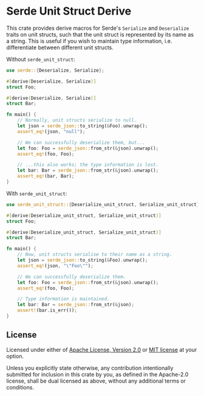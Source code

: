 Serde Unit Struct Derive
========================

This crate provides derive macros for Serde's `Serialize` and `Deserialize` traits on unit structs, such that the unit struct is represented by its name as a string.
This is useful if you wish to maintain type information, i.e. differentiate between different unit structs.

Without `serde_unit_struct`:
```rust
use serde::{Deserialize, Serialize};

#[derive(Deserialize, Serialize)]
struct Foo;

#[derive(Deserialize, Serialize)]
struct Bar;

fn main() {
    // Normally, unit structs serialize to null.
    let json = serde_json::to_string(&Foo).unwrap();
    assert_eq!(json, "null");

    // We can successfully deserialize them, but...
    let foo: Foo = serde_json::from_str(&json).unwrap();
    assert_eq!(foo, Foo);

    // ...this also works; the type information is lost.
    let bar: Bar = serde_json::from_str(&json).unwrap();
    assert_eq!(bar, Bar);
}
```

With `serde_unit_struct`:
```rust
use serde_unit_struct::{Deserialize_unit_struct, Serialize_unit_struct};

#[derive(Deserialize_unit_struct, Serialize_unit_struct)]
struct Foo;

#[derive(Deserialize_unit_struct, Serialize_unit_struct)]
struct Bar;

fn main() {
    // Now, unit structs serialise to their name as a string.
    let json = serde_json::to_string(&Foo).unwrap();
    assert_eq!(json, "\"Foo\"");

    // We can successfully deserialize them.
    let foo: Foo = serde_json::from_str(&json).unwrap();
    assert_eq!(foo, Foo);

    // Type information is maintained.
    let bar: Bar = serde_json::from_str(&json);
    assert!(bar.is_err());
}
```

## License
Licensed under either of [Apache License, Version 2.0](LICENSE-APACHE) or [MIT license](LICENSE-MIT) at your option.

Unless you explicitly state otherwise, any contribution intentionally submitted for inclusion in this crate by you, as defined in the Apache-2.0 license, shall be dual licensed as above, without any additional terms or conditions.
